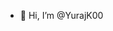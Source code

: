 - 👋 Hi, I’m @YurajK00


<!---
👋 Hi there! I'm [Your Name], a passionate data scientist, software developer, and business management enthusiast. I am currently pursuing my Master of Science in Information Technology at the University of Auckland. With a strong foundation in physics and extensive experience in data analysis, machine learning, and software development, I am driven to solve complex problems and build innovative solutions.
--->
